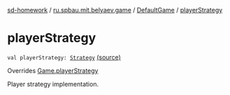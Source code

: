 [sd-homework](../../index.md) / [ru.spbau.mit.belyaev.game](../index.md) / [DefaultGame](index.md) / [playerStrategy](.)

# playerStrategy

`val playerStrategy: `[`Strategy`](../../ru.spbau.mit.belyaev.strategy/-strategy/index.md) [(source)](https://github.com/StasBel/sd-homework/blob/Roguelike/src/main/kotlin/ru/spbau/mit/belyaev/game/DefaultGame.kt#L41)

Overrides [Game.playerStrategy](../-game/player-strategy.md)

Player strategy implementation.

